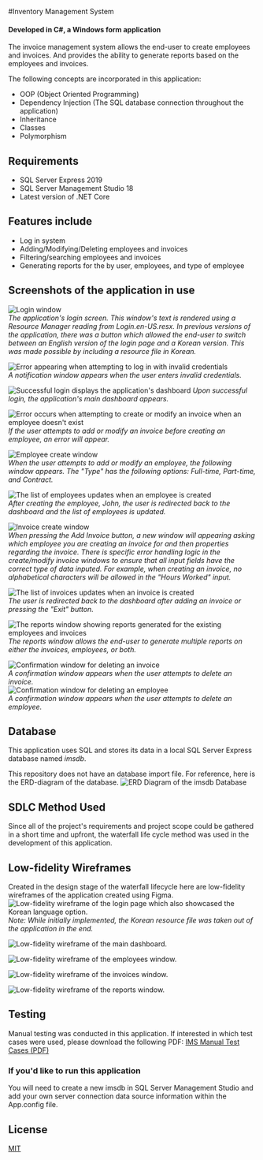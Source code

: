 #Inventory Management System
#### Developed in C#, a Windows form application
The invoice management system allows the end-user to create employees and invoices. And provides the ability
to generate reports based on the employees and invoices.

The following concepts are incorporated in this application:
* OOP (Object Oriented Programming)
* Dependency Injection (The SQL database connection throughout the application)
* Inheritance
* Classes
* Polymorphism

## Requirements
* SQL Server Express 2019
* SQL Server Management Studio 18
* Latest version of .NET Core

## Features include
* Log in system
* Adding/Modifying/Deleting employees and invoices
* Filtering/searching employees and invoices
* Generating reports for the by user, employees, and type of employee  

## Screenshots of the application in use
![Login window](./readme-images/login.png?raw=true)  
*The application's login screen. This window's text is rendered using a Resource Manager reading from Login.en-US.resx. In previous versions of the application, there was a button which allowed the end-user to switch between an English version of the login page and a Korean version. This was made possible by including a resource file in Korean.*  

![Error appearing when attempting to log in with invalid credentials](./readme-images/login-error.png?raw=true)  
*A notification window appears when the user enters invalid credentials.*  
  
![Successful login displays the application's dashboard](./readme-images/dashboard.png?raw=true)
*Upon successful login, the application's main dashboard appears.*  
  
![Error occurs when attempting to create or modify an invoice when an employee doesn't exist](./readme-images/invoice-error-handling.png?raw=true)  
*If the user attempts to add or modify an invoice before creating an employee, an error will appear.*

![Employee create window](./readme-images/employee-create.png?raw=true)  
*When the user attempts to add or modify an employee, the following window appears. The "Type" has the following options: Full-time, Part-time, and Contract.*  

![The list of employees updates when an employee is created](./readme-images/employee-created.png?raw=true)  
*After creating the employee, John, the user is redirected back to the dashboard and the list of employees is updated.*  

![Invoice create window](./readme-images/invoice-create.png?raw=true)  
*When pressing the Add Invoice button, a new window will appearing asking which employee you are creating an invoice for and then properties regarding the invoice. 
There is specific error handling logic in the create/modify invoice windows to ensure that all input fields have the correct type of data inputed. For example, 
when creating an invoice, no alphabetical characters will be allowed in the "Hours Worked" input.*  

![The list of invoices updates when an invoice is created](./readme-images/invoice-created.png?raw=true)  
*The user is redirected back to the dashboard after adding an invoice or pressing the "Exit" button.*  

![The reports window showing reports generated for the existing employees and invoices](./readme-images/reports-generating.png?raw=true)  
*The reports window allows the end-user to generate multiple reports on either the invoices, employees, or both.*   

![Confirmation window for deleting an invoice](./readme-images/invoice-delete.png?raw=true)  
*A confirmation window appears when the user attempts to delete an invoice.*  
![Confirmation window for deleting an employee](./readme-images/employee-delete.png?raw=true)  
*A confirmation window appears when the user attempts to delete an employee.*

## Database
This application uses SQL and stores its data in a local SQL Server Express database named *imsdb*.

This repository does not have an database import file. For reference, here is the ERD-diagram of the database.
![ERD Diagram of the imsdb Database](./readme-images/erd-diagram.png?raw=true)

## SDLC Method Used
Since all of the project's requirements and project scope could be gathered in a short time and upfront, the waterfall life cycle method was used in the development of this application.  

## Low-fidelity Wireframes
Created in the design stage of the waterfall lifecycle here are low-fidelity wireframes of the application created using Figma.
![Low-fidelity wireframe of the login page which also showcased the Korean language option.](./readme-images/login-figma.png?raw=true)  
*Note: While initially implemented, the Korean resource file was taken out of the application in the end.*  

![Low-fidelity wireframe of the main dashboard.](./readme-images/dashboard-figma.png?raw=true)  

![Low-fidelity wireframe of the employees window.](./readme-images/employee-figma.png?raw=true)  

![Low-fidelity wireframe of the invoices window.](./readme-images/invoices-figma.png?raw=true)

![Low-fidelity wireframe of the reports window.](./readme-images/reports-figma.png?raw=true)



## Testing
Manual testing was conducted in this application. If interested in which test cases were used, please download the following PDF:
[IMS Manual Test Cases (PDF)](./testing/IMS%20Manual%20Test%20Cases.pdf)

### If you'd like to run this application
You will need to create a new imsdb in SQL Server Management Studio and add your own server connection data source information within the App.config file. 

## License
[MIT](https://choosealicense.com/licenses/mit/)